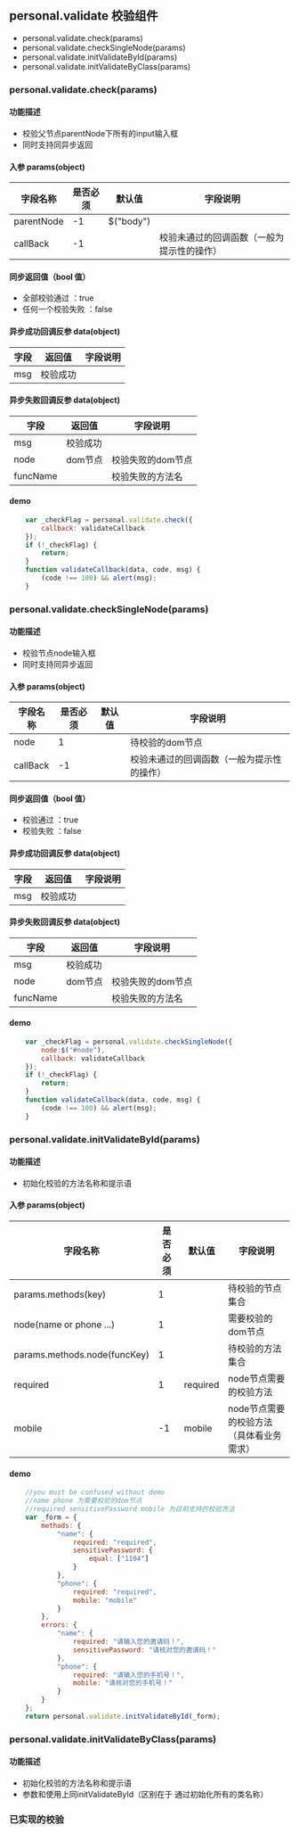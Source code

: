 ## personal.validate 校验组件
- personal.validate.check(params)
- personal.validate.checkSingleNode(params)
- personal.validate.initValidateById(params)
- personal.validate.initValidateByClass(params)

### personal.validate.check(params)
####  功能描述
- 校验父节点parentNode下所有的input输入框
- 同时支持同异步返回

#### 入参 params(object)
字段名称|是否必须|默认值|字段说明
---|---|---|---
parentNode|-1|$("body")|
callBack|-1||校验未通过的回调函数（一般为提示性的操作）

#### 同步返回值（bool 值）
- 全部校验通过 ：true
- 任何一个校验失败 ：false

#### 异步成功回调反参 data(object)
字段|返回值|字段说明
---|---|---
msg|校验成功|

#### 异步失败回调反参 data(object)
字段|返回值|字段说明
---|---|---
msg|校验成功|
node|dom节点|校验失败的dom节点
funcName||校验失败的方法名

#### demo
```javascript
    var _checkFlag = personal.validate.check({
        callback: validateCallback
    });
    if (!_checkFlag) {
        return;
    }
    function validateCallback(data, code, msg) {
        (code !== 100) && alert(msg);
    }
```

### personal.validate.checkSingleNode(params)
####  功能描述
- 校验节点node输入框
- 同时支持同异步返回

#### 入参 params(object)
字段名称|是否必须|默认值|字段说明
---|---|---|---
node|1||待校验的dom节点
callBack|-1||校验未通过的回调函数（一般为提示性的操作）

#### 同步返回值（bool 值）
- 校验通过 ：true
- 校验失败 ：false

#### 异步成功回调反参 data(object)
字段|返回值|字段说明
---|---|---
msg|校验成功|

#### 异步失败回调反参 data(object)
字段|返回值|字段说明
---|---|---
msg|校验成功|
node|dom节点|校验失败的dom节点
funcName||校验失败的方法名

#### demo
```javascript
    var _checkFlag = personal.validate.checkSingleNode({
        node:$("#node"),
        callback: validateCallback
    });
    if (!_checkFlag) {
        return;
    }
    function validateCallback(data, code, msg) {
        (code !== 100) && alert(msg);
    }
```

### personal.validate.initValidateById(params)
####  功能描述
- 初始化校验的方法名称和提示语

#### 入参 params(object)
字段名称|是否必须|默认值|字段说明
---|---|---|---
params.methods(key)|1||待校验的节点集合
node(name or phone ...)|1||需要校验的dom节点
params.methods.node(funcKey)|1||待校验的方法集合
required|1|required|node节点需要的校验方法
mobile|-1|mobile|node节点需要的校验方法（具体看业务需求）

#### demo
```javascript
    //you must be confused without demo
    //name phone 为需要校验的dom节点
    //required sensitivePassword mobile 为目前支持的校验方法
    var _form = {
        methods: {
            "name": {
                required: "required",
                sensitivePassword: {
                    equal: ["1104"]
                }
            },
            "phone": {
                required: "required",
                mobile: "mobile"
            }
        },
        errors: {
            "name": {
                required: "请输入您的邀请码！",
                sensitivePassword: "请核对您的邀请码！"
            },
            "phone": {
                required: "请输入您的手机号！",
                mobile: "请核对您的手机号！"
            }
        }
    };
    return personal.validate.initValidateById(_form);
```

### personal.validate.initValidateByClass(params)
####  功能描述
- 初始化校验的方法名称和提示语
- 参数和使用上同initValidateById（区别在于 通过初始化所有的类名称）

### 已实现的校验


